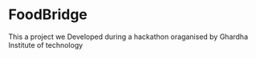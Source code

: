 # FoodBridge
This a project we Developed during a hackathon oraganised by Ghardha Institute of technology 
